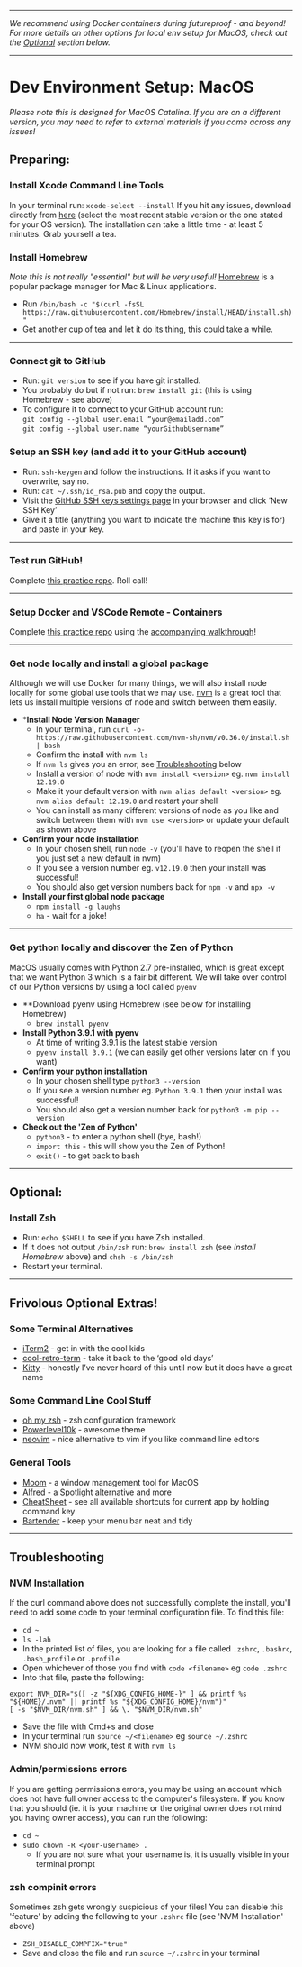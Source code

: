 ***
*_We recommend using Docker containers during futureproof - and beyond!_* \
*_For more details on other options for local env setup for MacOS, check out the [Optional](https://github.com/getfutureproof/fp_guides_wiki/wiki/MacOS-Setup#Optional) section below._*
***

# Dev Environment Setup: MacOS
_Please note this is designed for MacOS Catalina. If you are on a different version, you may need to refer to external materials if you come across any issues!_

## Preparing: 
### Install Xcode Command Line Tools
In your terminal run: `xcode-select --install` 
If you hit any issues, download directly from [here](https://developer.apple.com/download/more/?=command%20line%20tools) (select the most recent stable version or the one stated for your OS version).
The installation can take a little time - at least 5 minutes. Grab yourself a tea.

### Install Homebrew
_Note this is not really "essential" but will be very useful!_
[Homebrew](https://brew.sh/) is a popular package manager for Mac & Linux applications.
- Run `/bin/bash -c "$(curl -fsSL https://raw.githubusercontent.com/Homebrew/install/HEAD/install.sh)"`
- Get another cup of tea and let it do its thing, this could take a while.

---

### Connect git to GitHub
- Run: `git version` to see if you have git installed.
- You probably do but if not run: `brew install git` (this is using Homebrew - see above)
- To configure it to connect to your GitHub account run:\
  `git config --global user.email “your@emailadd.com”`\
  `git config --global user.name “yourGithubUsername”`

### Setup an SSH key (and add it to your GitHub account)
- Run: `ssh-keygen` and follow the instructions. If it asks if you want to overwrite, say no.
- Run: `cat ~/.ssh/id_rsa.pub` and copy the output.
- Visit the [GitHub SSH keys settings page](https://github.com/settings/keys) in your browser and click ‘New SSH Key’
- Give it a title (anything you want to indicate the machine this key is for) and paste in your key.

---

### Test run GitHub!
Complete [this practice repo](https://github.com/getfutureproof/fp_study_notes_hello_github). Roll call!

---

### Setup Docker and VSCode Remote - Containers
Complete [this practice repo](https://github.com/getfutureproof/fp_study_notes_hello_docker) using the [accompanying walkthrough](https://github.com/getfutureproof/fp_guides_wiki/wiki/Setting-up-Containers-with-VS-Code)!

---

### Get node locally and install a global package
Although we will use Docker for many things, we will also install node locally for some global use tools that we may use. [nvm](https://github.com/nvm-sh/nvm/blob/master/README.md) is a great tool that lets us install multiple versions of node and switch between them easily.
- ***Install Node Version Manager**
    + In your terminal, run `curl -o- https://raw.githubusercontent.com/nvm-sh/nvm/v0.36.0/install.sh | bash`
    + Confirm the install with `nvm ls`
    + If `nvm ls` gives you an error, see [Troubleshooting](https://github.com/getfutureproof/fp_guides_wiki/wiki/MacOS-Setup#Troubleshooting) below
    + Install a version of node with `nvm install <version>` eg. `nvm install 12.19.0`
    + Make it your default version with `nvm alias default <version>` eg. `nvm alias default 12.19.0` and restart your shell
    + You can install as many different versions of node as you like and switch between them with `nvm use <version>` or update your default as shown above
- **Confirm your node installation**
    + In your chosen shell, run `node -v` (you'll have to reopen the shell if you just set a new default in nvm)
    + If you see a version number eg. `v12.19.0` then your install was successful!
    + You should also get version numbers back for `npm -v` and `npx -v`
- **Install your first global node package**
    + `npm install -g laughs`
    + `ha` - wait for a joke!

---

### Get python locally and discover the Zen of Python
MacOS usually comes with Python 2.7 pre-installed, which is great except that we want Python 3 which is a fair bit different. We will take over control of our Python versions by using a tool called `pyenv`
- **Download pyenv using Homebrew (see below for installing Homebrew) 
    + `brew install pyenv`
- **Install Python 3.9.1 with pyenv**
    + At time of writing 3.9.1 is the latest stable version
    + `pyenv install 3.9.1` (we can easily get other versions later on if you want)
- **Confirm your python installation**
    + In your chosen shell type `python3 --version`
    + If you see a version number eg. `Python 3.9.1` then your install was successful!
    + You should also get a version number back for `python3 -m pip --version`
- **Check out the 'Zen of Python'**
    + `python3` - to enter a python shell (bye, bash!)
    + `import this` - this will show you the Zen of Python!
    + `exit()` - to get back to bash

***

## Optional: 
### Install Zsh
- Run: `echo $SHELL` to see if you have Zsh installed. 
- If it does not output `/bin/zsh` run: `brew install zsh` (see *Install Homebrew* above) and `chsh -s /bin/zsh`
- Restart your terminal.

***

## Frivolous Optional Extras! 
### Some Terminal Alternatives
- [iTerm2](https://www.iterm2.com/) - get in with the cool kids
- [cool-retro-term](https://github.com/Swordfish90/cool-retro-term) - take it back to the ‘good old days’
- [Kitty](https://sw.kovidgoyal.net/kitty/) - honestly I’ve never heard of this until now but it does have a great name

### Some Command Line Cool Stuff
- [oh my zsh](https://ohmyz.sh/) - zsh configuration framework
- [Powerlevel10k](https://github.com/romkatv/powerlevel10k) - awesome theme
- [neovim](https://neovim.io/) - nice alternative to vim if you like command line editors

### General Tools
- [Moom](https://manytricks.com/moom/) - a window management tool for MacOS
- [Alfred](https://www.alfredapp.com/) - a Spotlight alternative and more
- [CheatSheet](https://mediaatelier.com/CheatSheet/?lang=en) - see all available shortcuts for current app by holding command key
- [Bartender](https://www.macbartender.com/) - keep your menu bar neat and tidy

***

## Troubleshooting
### NVM Installation
If the curl command above does not successfully complete the install, you'll need to add some code to your terminal configuration file. To find this file:
- `cd ~`
- `ls -lah`
- In the printed list of files, you are looking for a file called `.zshrc`, `.bashrc`, `.bash_profile` or `.profile`
- Open whichever of those you find with `code <filename>` eg `code .zshrc`
- Into that file, paste the following:
```
export NVM_DIR="$([ -z "${XDG_CONFIG_HOME-}" ] && printf %s "${HOME}/.nvm" || printf %s "${XDG_CONFIG_HOME}/nvm")"
[ -s "$NVM_DIR/nvm.sh" ] && \. "$NVM_DIR/nvm.sh"
```
- Save the file with <key>Cmd</key>+<key>s</key> and close
- In your terminal run `source ~/<filename>` eg `source ~/.zshrc`
- NVM should now work, test it with `nvm ls`

### Admin/permissions errors
If you are getting permissions errors, you may be using an account which does not have full owner access to the computer's filesystem. If you know that you should (ie. it is your machine or the original owner does not mind you having owner access), you can run the following:
- `cd ~`
- `sudo chown -R <your-username> .`
    + If you are not sure what your username is, it is usually visible in your terminal prompt

### zsh compinit errors
Sometimes zsh gets wrongly suspicious of your files! You can disable this 'feature' by adding the following to your `.zshrc` file (see 'NVM Installation' above)
- `ZSH_DISABLE_COMPFIX="true"`
- Save and close the file and run `source ~/.zshrc` in your terminal